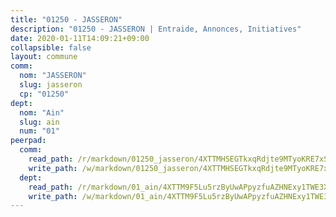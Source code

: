 ```yaml
---
title: "01250 - JASSERON"
description: "01250 - JASSERON | Entraide, Annonces, Initiatives"
date: 2020-01-11T14:09:21+09:00
collapsible: false
layout: commune
comm:
  nom: "JASSERON"
  slug: jasseron
  cp: "01250"
dept:
  nom: "Ain"
  slug: ain
  num: "01"
peerpad:
  comm:
    read_path: /r/markdown/01250_jasseron/4XTTMHSEGTkxqRdjte9MTyoKRE7xSavE7VDrGso4ob9igAb9f
    write_path: /w/markdown/01250_jasseron/4XTTMHSEGTkxqRdjte9MTyoKRE7xSavE7VDrGso4ob9igAb9f-K3TgUEdUUXBKFgeinyjFn9u2psRxd3jJciVzoVeByF1BGNrowub5tsvBWzKrBA4vE1eefMZ8RCPL5jJLDWkMssoAYxmTb9iUVg4kkcsR7RRP1t5vPt8wCzW7QNYuEzBHdySHnUk5
  dept:
    read_path: /r/markdown/01_ain/4XTTM9F5Lu5rzByUwAPpyzfuAZHNExy1TWE3X3wiTrPFfiAJr
    write_path: /w/markdown/01_ain/4XTTM9F5Lu5rzByUwAPpyzfuAZHNExy1TWE3X3wiTrPFfiAJr-K3TgUnxzeFoJA4CB58vXNvKXURJneTNZHUsypAQGicGiZu7AS2sPbjspGpj7s3MmMv58YhkLaSUMQMHaiKAfoMv6wF36Urxbqqh8MmnXpnKkbVhnAishABEkMRAiyAt8GGJ1Jer2
---
```


